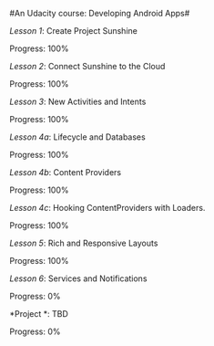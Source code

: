 #An Udacity course: Developing Android Apps#

*Lesson 1*: Create Project Sunshine
  
  Progress: 100%

*Lesson 2*: Connect Sunshine to the Cloud
  
  Progress: 100%

*Lesson 3*: New Activities and Intents
  
  Progress: 100%

*Lesson 4a*: Lifecycle and Databases
  
  Progress: 100%

*Lesson 4b*: Content Providers
  
  Progress: 100%
  
*Lesson 4c*: Hooking ContentProviders with Loaders.

  Progress: 100%

*Lesson 5*: Rich and Responsive Layouts
  
  Progress: 100%

*Lesson 6*: Services and Notifications
  
  Progress: 0%

*Project *: TBD
  
  Progress: 0%
